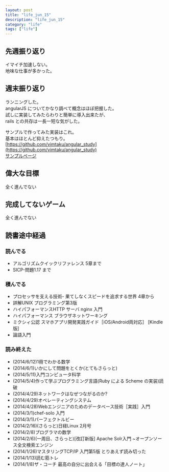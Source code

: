 ```yaml
---
layout: post
title: "life_jun_15"
description: "life_jun_15"
category: "life"
tags: ["life"]
---
```


## 先週振り返り
イマイチ加速しない。  
地味な仕事が多かった。  

## 週末振り返り
ランニングした。  
angularJS についてかなり調べて概念はほぼ把握した。  
試しに実装してみたらわりと簡単に導入出来たが、  
rails との共存は一長一短な気がした。  

サンプルで作ってみた実装はこれ。  
基本はほとんど抑えたつもり。  
[https://github.com/vimtaku/angular_study](https://github.com/vimtaku/angular_study)  
[サンプルページ](http://vimtaku.github.io/angular_study/index.html)  

## 偉大な目標
全く進んでない

## 完成してないゲーム
全く進んでない

## 読書途中経過

### 読んでる
 - アルゴリズムクイックリファレンス 5章まで
 - SICP-問題1.17 まで

### 積んでる
 - プロセッサを支える技術- 果てしなくスピードを追求する世界 4章から
 - 詳解UNIX プログラミング第3版
 - ハイパフォーマンスHTTP サーバ nginx 入門
 - ハイパフォーマンス ブラウザネットワーキング
 - ミクシィ公認 スマホアプリ開発実践ガイド［iOS/Android両対応］ [Kindle版]
 - 論語入門

### 読み終えた
  - (2014/6/12)1冊でわかる数学
  - (2014/6/1)いかにして問題をとくか(とてもさらっと)
  - (2014/5/11)入門コンピュータ科学
  - (2014/5/4)作って学ぶプログラミング言語(Ruby による Scheme の実装)読破
  - (2014/4/29)ネットワークはなぜつながるのか?
  - (2014/4/29)オペレーティングシステム
  - (2014/4/28)Webエンジニアのためのデータベース技術［実践］入門
  - (2014/3/1)chef-solo 入門
  - (2014/3/1)パーフェクトルビー
  - (2014/2/16)(さらっと)日経Linux 2月号
  - (2014/2/8)プログラマの数学
  - (2014/2/6)(一周目、さらっと)[改訂新版] Apache Solr入門 ~オープンソース全文検索エンジン
  - (2014/1/26)マスタリングTCP/IP 入門第5版 とりあえず読み切った
  - (2014/1/13)読む筋トレ
  - (2014/1/8)ザ・コーチ 最高の自分に出会える「目標の達人ノート」

